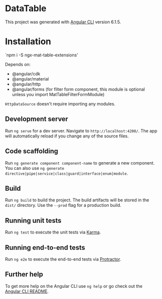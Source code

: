 # DataTable

This project was generated with [Angular CLI](https://github.com/angular/angular-cli) version 6.1.5.

# Installation

`npm i -S ngx-mat-table-extensions'


Depends on:

- @angular/cdk
- @angular/material
- @angular/http
- @angular/forms (for filter form component, this module is optional unless you import MatTableFilterFormModule)

`HttpDataSource` doesn't require importing any modules.


## Development server

Run `ng serve` for a dev server. Navigate to `http://localhost:4200/`. The app will automatically reload if you change any of the source files.

## Code scaffolding

Run `ng generate component component-name` to generate a new component. You can also use `ng generate directive|pipe|service|class|guard|interface|enum|module`.

## Build

Run `ng build` to build the project. The build artifacts will be stored in the `dist/` directory. Use the `--prod` flag for a production build.

## Running unit tests

Run `ng test` to execute the unit tests via [Karma](https://karma-runner.github.io).

## Running end-to-end tests

Run `ng e2e` to execute the end-to-end tests via [Protractor](http://www.protractortest.org/).

## Further help

To get more help on the Angular CLI use `ng help` or go check out the [Angular CLI README](https://github.com/angular/angular-cli/blob/master/README.md).
